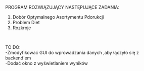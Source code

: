 PROGRAM ROZWIĄZUJĄCY NASTĘPUJĄCE ZADANIA: <br/>
1. Dobór Optymalnego Asortymentu Pdorukcji <br/>
2. Problem Diet<br/>
3. Rozkroje <br/>
<br/>

TO DO:<br/>
-Zmodyfikować GUI do wprowadzania danych ,aby łączyło się z backend'em <br/>
-Dodać okno z wyświetlaniem wyników <br/>
